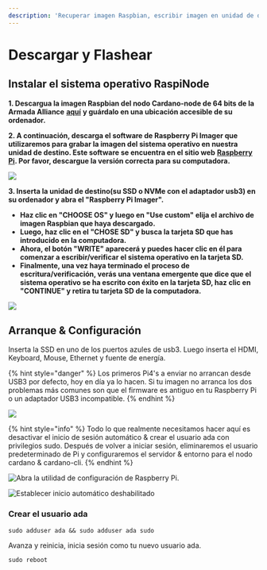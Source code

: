 ```yaml
---
description: 'Recuperar imagen Raspbian, escribir imagen en unidad de destino, crear usuario.'
---
```


# Descargar y Flashear

## Instalar el sistema operativo RaspiNode

**1. Descargua la imagen Raspbian del nodo Cardano-node de 64 bits de la Armada Alliance** [**aquí**](https://db.adamantium.online/RasPi-Node.img.gz) **y guárdalo en una ubicación accesible de su ordenador.**

**2. A continuación, descarga el software de Raspberry Pi Imager que utilizaremos para grabar la imagen del sistema operativo en nuestra unidad de destino. Este software se encuentra en el sitio web** [**Raspberry Pi**](https://www.raspberrypi.org/software/)**. Por favor, descargue la versión correcta para su computadora.**

![](../../.gitbook/assets/screen-shot-2021-03-12-at-5.36.30-pm.png)

**3. Inserta la unidad de destino\(su SSD o NVMe con el adaptador usb3\) en su ordenador y abra el "Raspberry Pi Imager".**

* **Haz clic en "CHOOSE OS" y luego en "Use custom" elija el archivo de imagen Raspbian que haya descargado.**
* **Luego, haz clic en el "CHOSE SD" y busca la tarjeta SD que has introducido en la computadora.**
* **Ahora, el botón "WRITE" aparecerá y puedes hacer clic en él para comenzar a escribir/verificar el sistema operativo en la tarjeta SD.**
* **Finalmente, una vez haya terminado el proceso de escritura/verificación, verás una ventana emergente que dice que el sistema operativo se ha escrito con éxito en la tarjeta SD, haz clic en "CONTINUE" y retira tu tarjeta SD de la computadora.**

![](../../.gitbook/assets/image-2-.png)

## Arranque & Configuración

Inserta la SSD en uno de los puertos azules de usb3. Luego inserta el HDMI, Keyboard, Mouse, Ethernet y fuente de energía.

{% hint style="danger" %}
Los primeros Pi4's a enviar no arrancan desde USB3 por defecto, hoy en día ya lo hacen. Si tu imagen no arranca los dos problemas más comunes son que el firmware es antiguo en tu Raspberry Pi o un adaptador USB3 incompatible.
{% endhint %}

![](../../.gitbook/assets/pi4.jpeg)

{% hint style="info" %}
Todo lo que realmente necesitamos hacer aquí es desactivar el inicio de sesión automático & crear el usuario ada con privilegios sudo. Después de volver a iniciar sesión, eliminaremos el usuario predeterminado de Pi y configuraremos el servidor & entorno para el nodo cardano & cardano-cli.
{% endhint %}

![Abra la utilidad de configuración de Raspberry Pi.](../../.gitbook/assets/raspberrypi-configuration.png)

![Establecer inicio automático deshabilitado](../../.gitbook/assets/disable-auto-login.png)

### Crear el usuario ada

```text
sudo adduser ada && sudo adduser ada sudo
```

Avanza y reinicia, inicia sesión como tu nuevo usuario ada.

```text
sudo reboot
```

